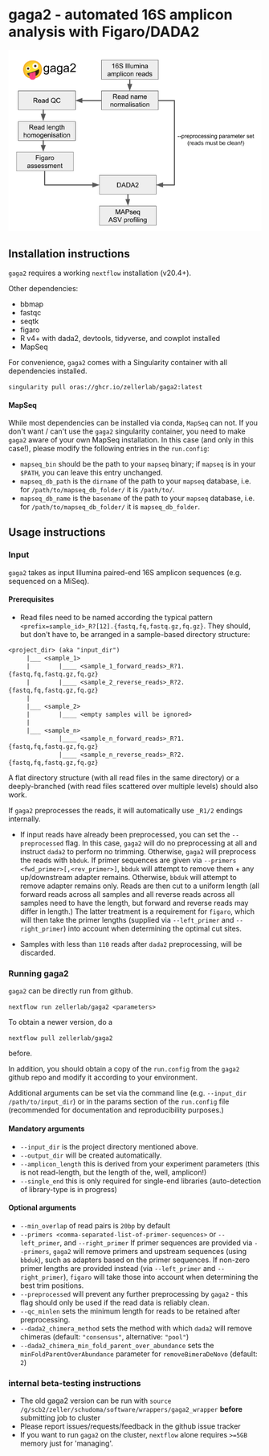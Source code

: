 # gaga2 - automated 16S amplicon analysis with Figaro/DADA2

![](docs/img/gaga2_flow.png)

## Installation instructions
`gaga2` requires a working `nextflow` installation (v20.4+). 

Other dependencies:
* bbmap 
* fastqc
* seqtk
* figaro
* R v4+ with dada2, devtools, tidyverse, and cowplot installed
* MapSeq

For convenience, `gaga2` comes with a Singularity container with all dependencies installed. 

```singularity pull oras://ghcr.io/zellerlab/gaga2:latest```

#### MapSeq
While most dependencies can be installed via conda, `MapSeq` can not. If you don't want / can't use the `gaga2` singularity container, you need to make `gaga2` aware of your own MapSeq installation. In this case (and only in this case!), please modify the following entries in the `run.config`:
* `mapseq_bin` should be the path to your `mapseq` binary; if `mapseq` is in your `$PATH`, you can leave this entry unchanged.
* `mapseq_db_path` is the `dirname` of the path to your `mapseq` database, i.e. for `/path/to/mapseq_db_folder/` it is `/path/to/`.
* `mapseq_db_name` is the `basename` of the path to your `mapseq` database, i.e. for `/path/to/mapseq_db_folder/` it is `mapseq_db_folder`.


## Usage instructions

### Input
`gaga2` takes as input Illumina paired-end 16S amplicon sequences (e.g. sequenced on a MiSeq).

#### Prerequisites
* Read files need to be named according the typical pattern `<prefix=sample_id>_R?[12].{fastq,fq,fastq.gz,fq.gz}`.
They should, but don't have to, be arranged in a sample-based directory structure:

```
<project_dir> (aka "input_dir")
     |___ <sample_1>
     |        |____ <sample_1_forward_reads>_R?1.{fastq,fq,fastq.gz,fq.gz}
     |        |____ <sample_2_reverse_reads>_R?2.{fastq,fq,fastq.gz,fq.gz}
     |
     |___ <sample_2>
     |        |____ <empty samples will be ignored>
     |        
     |___ <sample_n>
              |____ <sample_n_forward_reads>_R?1.{fastq,fq,fastq.gz,fq.gz}
              |____ <sample_n_reverse_reads>_R?2.{fastq,fq,fastq.gz,fq.gz}
```

A flat directory structure (with all read files in the same directory) or a deeply-branched (with read files scattered over multiple levels) should also work. 

If `gaga2` preprocesses the reads, it will automatically use `_R1/2` endings internally.

* If input reads have already been preprocessed, you can set the `--preprocessed` flag. In this case, `gaga2` will do no preprocessing at all and instruct `dada2` to perform no trimming. Otherwise, `gaga2` will preprocess the reads with `bbduk`. If primer sequences are given via `--primers <fwd_primer>[,<rev_primer>]`, `bbduk` will attempt to remove them + any up/downstream adapter remains. Otherwise, `bbduk` will attempt to remove adapter remains only. Reads are then cut to a uniform length (all forward reads across all samples and all reverse reads across all samples need to have the length, but forward and reverse reads may differ in length.) The latter treatment is a requirement for `figaro`, which will then take the primer lengths (supplied via `--left_primer` and `--right_primer`) into account when determining the optimal cut sites.

* Samples with less than `110` reads after `dada2` preprocessing, will be discarded.

### Running gaga2

`gaga2` can be directly run from github. 

`nextflow run zellerlab/gaga2 <parameters>`

To obtain a newer version, do a 

`nextflow pull zellerlab/gaga2`

before.

In addition, you should obtain a copy of the `run.config` from the `gaga2` github repo and modify it according to your environment.

Additional arguments can be set via the command line (e.g. `--input_dir /path/to/input_dir`) or in the params section of the `run.config` file (recommended for documentation and reproducibility purposes.)

#### Mandatory arguments
* `--input_dir` is the project directory mentioned above.
* `--output_dir` will be created automatically.
* `--amplicon_length` this is derived from your experiment parameters (this is not read-length, but the length of the, well, amplicon!)
* `--single_end` this is only required for single-end libraries (auto-detection of library-type is in progress)

#### Optional arguments
* `--min_overlap` of read pairs is `20bp` by default
* `--primers <comma-separated-list-of-primer-sequences>` or `--left_primer`, and `--right_primer` If primer sequences are provided via `--primers`, `gaga2` will remove primers and upstream sequences (using `bbduk`), such as adapters based on the primer sequences. If non-zero primer lengths are provided instead (via `--left_primer` and `--right_primer`), `figaro` will take those into account when determining the best trim positions.
* `--preprocessed` will prevent any further preprocessing by `gaga2` - this flag should only be used if the read data is reliably clean.
* `--qc_minlen` sets the minimum length for reads to be retained after preprocessing.
* `--dada2_chimera_method` sets the method with which `dada2` will remove chimeras (default: `"consensus"`, alternative: `"pool"`)
* `--dada2_chimera_min_fold_parent_over_abundance` sets the `minFoldParentOverAbundance` parameter for `removeBimeraDeNovo` (default: `2`)


### internal beta-testing instructions
* The old gaga2 version can be run with `source /g/scb2/zeller/schudoma/software/wrappers/gaga2_wrapper` **before** submitting job to cluster
* Please report issues/requests/feedback in the github issue tracker 
* If you want to run `gaga2` on the cluster, `nextflow` alone requires `>=5GB` memory just for 'managing'.

